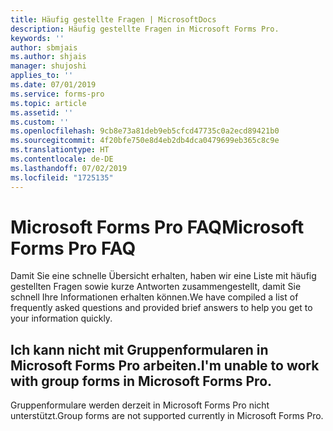 ```yaml
---
title: Häufig gestellte Fragen | MicrosoftDocs
description: Häufig gestellte Fragen in Microsoft Forms Pro.
keywords: ''
author: sbmjais
ms.author: shjais
manager: shujoshi
applies_to: ''
ms.date: 07/01/2019
ms.service: forms-pro
ms.topic: article
ms.assetid: ''
ms.custom: ''
ms.openlocfilehash: 9cb8e73a81deb9eb5cfcd47735c0a2ecd89421b0
ms.sourcegitcommit: 4f20bfe750e8d4eb2db4dca0479699eb365c8c9e
ms.translationtype: HT
ms.contentlocale: de-DE
ms.lasthandoff: 07/02/2019
ms.locfileid: "1725135"
---
```

# <a name="microsoft-forms-pro-faq"></a><span data-ttu-id="faab4-103">Microsoft Forms Pro FAQ</span><span class="sxs-lookup"><span data-stu-id="faab4-103">Microsoft Forms Pro FAQ</span></span>

<span data-ttu-id="faab4-104">Damit Sie eine schnelle Übersicht erhalten, haben wir eine Liste mit häufig gestellten Fragen sowie kurze Antworten zusammengestellt, damit Sie schnell Ihre Informationen erhalten können.</span><span class="sxs-lookup"><span data-stu-id="faab4-104">We have compiled a list of frequently asked questions and provided brief answers to help you get to your information quickly.</span></span>

## <a name="im-unable-to-work-with-group-forms-in-microsoft-forms-pro"></a><span data-ttu-id="faab4-105">Ich kann nicht mit Gruppenformularen in Microsoft Forms Pro arbeiten.</span><span class="sxs-lookup"><span data-stu-id="faab4-105">I'm unable to work with group forms in Microsoft Forms Pro.</span></span>

<span data-ttu-id="faab4-106">Gruppenformulare werden derzeit in Microsoft Forms Pro nicht unterstützt.</span><span class="sxs-lookup"><span data-stu-id="faab4-106">Group forms are not supported currently in Microsoft Forms Pro.</span></span>